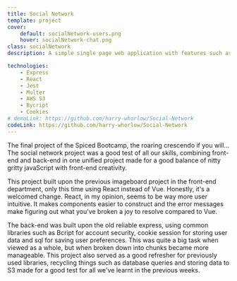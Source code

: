 ```yaml
---
title: Social Network
template: project
cover:
    default: socialNetwork-users.png
    hover: socialNetwork-chat.png
class: socialNetwork
description: A simple single page web application with features such as account registration and login, profile editing, friends list and a chat feature. Built with React, Express, SQL, amazon web services S3, Sockets and Bcrypt

technologies:
    - Express
    - React
    - Jest
    - Multer
    - AWS S3
    - Bycript
    - Cookies
# demoLink: https://github.com/harry-whorlow/Social-Network
codeLink: https://github.com/harry-whorlow/Social-Network
---
```


The final project of the Spiced Bootcamp, the roaring crescendo if you will... The social network project was a good test of all our skills, combining front-end and back-end in one unified project made for a good balance of nitty gritty javaScript with front-end creativity.

This project built upon the previous imageboard project in the front-end department, only this time using React instead of Vue. Honestly, it's a welcomed change. React, in my opinion, seems to be way more user intuitive. It makes components easier to construct and the error messages make figuring out what you've broken a joy to resolve compared to Vue.

The back-end was built upon the old reliable express, using common libraries such as Bcript for account security, cookie session for storing user data and sql for saving user preferences. This was quite a big task when viewed as a whole, but when broken down into chunks became more manageable. This project also served as a good refresher for previously used libraries, recycling things such as database queries and storing data to S3 made for a good test for all we've learnt in the previous weeks.

